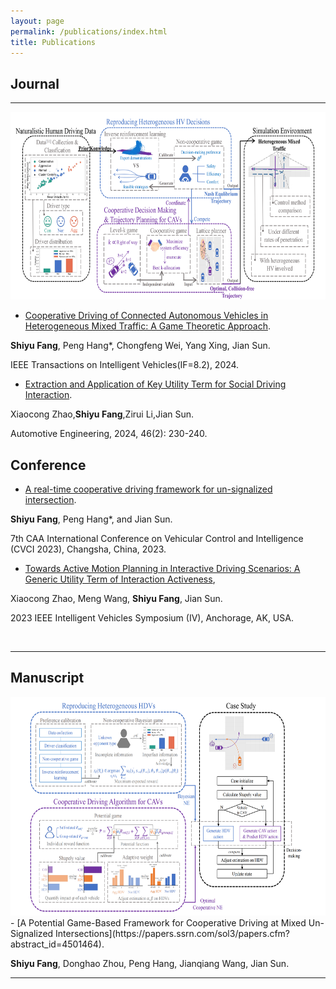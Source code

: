 ```yaml
---
layout: page
permalink: /publications/index.html
title: Publications
---
```


## Journal

---


<div>
  <img src="/images/NCLGame.png" style="width: 800px; height: 300px;">
</div>

- [Cooperative Driving of Connected Autonomous Vehicles in Heterogeneous Mixed Traffic: A Game Theoretic Approach](https://ieeexplore.ieee.org/document/10529605).
  
**Shiyu Fang**, Peng Hang*, Chongfeng Wei, Yang Xing, Jian Sun.
  
IEEE Transactions on Intelligent Vehicles(IF=8.2), 2024.
  

- [Extraction and Application of Key Utility Term for Social Driving Interaction](https://www.qichegongcheng.com/CN/10.19562/j.chinasae.qcgc.2024.02.005). 

Xiaocong Zhao,**Shiyu Fang**,Zirui Li,Jian Sun.

Automotive Engineering, 2024, 46(2): 230-240.
  <br>
  
## Conference 

- [A real-time cooperative driving framework for un-signalized intersection](https://ieeexplore.ieee.org/document/10397236). 
  
**Shiyu Fang**, Peng Hang*, and Jian Sun.

7th CAA International Conference on Vehicular Control and Intelligence (CVCI 2023), Changsha, China, 2023.

- [Towards Active Motion Planning in Interactive Driving Scenarios: A Generic Utility Term of Interaction Activeness](https://ieeexplore.ieee.org/document/10186564),
  
Xiaocong Zhao, Meng Wang, **Shiyu Fang**, Jian Sun.

2023 IEEE Intelligent Vehicles Symposium (IV), Anchorage, AK, USA.

  <br>

---

## Manuscript

<div>
  <img src="/images/PotentialGame.png" style="width: 800px; height: 350px;">
</div>
- [A Potential Game-Based Framework for Cooperative Driving at Mixed Un-Signalized Intersections](https://papers.ssrn.com/sol3/papers.cfm?abstract_id=4501464). 

**Shiyu Fang**, Donghao Zhou, Peng Hang, Jianqiang Wang, Jian Sun.
  <br>

---


